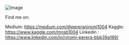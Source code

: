 

<!--
**pereraniromi1004/pereraniromi1004** is a ✨ _special_ ✨ repository because its `README.md` (this file) appears on your GitHub profile.

Here are some ideas to get you started:

- 🔭 I’m currently working on ...
- 🌱 I’m currently learning ...
- 👯 I’m looking to collaborate on ...
- 🤔 I’m looking for help with ...
- 💬 Ask me about ...
- 📫 How to reach me: ...
- 😄 Pronouns: ...
- ⚡ Fun fact: ...
-->
![Image](https://i.postimg.cc/NLh73p32/image.png)

Find me on:

Medium: https://medium.com/@pereraniromi1004
Kaggle: https://www.kaggle.com/mnsb1004
Linkedin : https://www.linkedin.com/in/niromi-perera-bbb39a169/
